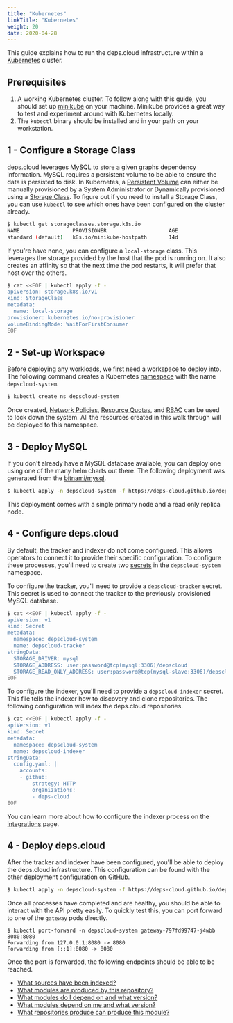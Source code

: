 ```yaml
---
title: "Kubernetes"
linkTitle: "Kubernetes"
weight: 20
date: 2020-04-28
---
```


This guide explains how to run the deps.cloud infrastructure within a [Kubernetes](https://kubernetes.io/) cluster.

## Prerequisites

1. A working Kubernetes cluster. To follow along with this guide, you should set up [minikube](https://kubernetes.io/docs/getting-started-guides/minikube/) on your machine. Minikube provides a great way to test and experiment around with Kubernetes locally.
1. The `kubectl` binary should be installed and in your path on your workstation.

## 1 - Configure a Storage Class

deps.cloud leverages MySQL to store a given graphs dependency information.
MySQL requires a persistent volume to be able to ensure the data is persisted to disk.
In Kubernetes, a [Persistent Volume](https://kubernetes.io/docs/concepts/storage/persistent-volumes/) can either be manually provisioned by a System Administrator or Dynamically provisioned using a [Storage Class](https://kubernetes.io/docs/concepts/storage/storage-classes/).
To figure out if you need to install a Storage Class, you can use `kubectl` to see which ones have been configured on the cluster already.

```bash
$ kubectl get storageclasses.storage.k8s.io
NAME                 PROVISIONER                    AGE
standard (default)   k8s.io/minikube-hostpath       14d
```

If you're have none, you can configure a `local-storage` class.
This leverages the storage provided by the host that the pod is running on.
It also creates an affinity so that the next time the pod restarts, it will prefer that host over the others.

```bash
$ cat <<EOF | kubectl apply -f -
apiVersion: storage.k8s.io/v1
kind: StorageClass
metadata:
  name: local-storage
provisioner: kubernetes.io/no-provisioner
volumeBindingMode: WaitForFirstConsumer
EOF
```

## 2 - Set-up Workspace

Before deploying any workloads, we first need a workspace to deploy into.
The following command creates a Kubernetes [namespace](https://kubernetes.io/docs/concepts/overview/working-with-objects/namespaces/) 
with the name `depscloud-system`.

```bash
$ kubectl create ns depscloud-system
```

Once created, [Network Policies](https://kubernetes.io/docs/concepts/services-networking/network-policies/), 
[Resource Quotas](https://kubernetes.io/docs/concepts/policy/resource-quotas/), and 
[RBAC](https://kubernetes.io/docs/reference/access-authn-authz/rbac/) can be used to lock down the system.
All the resources created in this walk through will be deployed to this namespace.

## 3 - Deploy MySQL

If you don't already have a MySQL database available, you can deploy one using one of the many helm charts out there. 
The following deployment was generated from the [bitnami/mysql](https://github.com/bitnami/charts/tree/master/bitnami/mysql).

```bash
$ kubectl apply -n depscloud-system -f https://deps-cloud.github.io/deploy/k8s/mysql.yaml
```

This deployment comes with a single primary node and a read only replica node. 

## 4 - Configure deps.cloud

By default, the tracker and indexer do not come configured.
This allows operators to connect it to provide their specific configuration.
To configure these processes, you'll need to create two 
[secrets](https://kubernetes.io/docs/concepts/configuration/secret/) in the `depscloud-system` namespace.

To configure the tracker, you'll need to provide a `depscloud-tracker` secret.
This secret is used to connect the tracker to the previously provisioned MySQL database. 

```bash
$ cat <<EOF | kubectl apply -f -
apiVersion: v1
kind: Secret
metadata:
  namespace: depscloud-system
  name: depscloud-tracker
stringData:
  STORAGE_DRIVER: mysql
  STORAGE_ADDRESS: user:password@tcp(mysql:3306)/depscloud
  STORAGE_READ_ONLY_ADDRESS: user:password@tcp(mysql-slave:3306)/depscloud
EOF
```

To configure the indexer, you'll need to provide a `depscloud-indexer` secret.
This file tells the indexer how to discovery and clone repositories. 
The following configuration will index the deps.cloud repositories.

```bash
$ cat <<EOF | kubectl apply -f -
apiVersion: v1
kind: Secret
metadata:
  namespace: depscloud-system
  name: depscloud-indexer
stringData:
  config.yaml: |
    accounts:
    - github:
        strategy: HTTP
        organizations:
        - deps-cloud
EOF
```

You can learn more about how to configure the indexer process on the [integrations](/docs/integrations/) page.

## 4 - Deploy deps.cloud

After the tracker and indexer have been configured, you'll be able to deploy the deps.cloud infrastructure.
This configuration can be found with the other deployment configuration on [GitHub](https://github.com/deps-cloud/deploy). 

```bash
$ kubectl apply -n depscloud-system -f https://deps-cloud.github.io/deploy/k8s/depscloud-system.yaml
```

Once all processes have completed and are healthy, you should be able to interact with the API pretty easily.
To quickly test this, you can port forward to one of the `gateway` pods directly.

```
$ kubectl port-forward -n depscloud-system gateway-797fd99747-j4wbb 8080:8080
Forwarding from 127.0.0.1:8080 -> 8080
Forwarding from [::1]:8080 -> 8080
```

Once the port is forwarded, the following endpoints should be able to be reached.

* [What sources have been indexed?](http://localhost:8080/v1alpha/sources)
* [What modules are produced by this repository?](http://localhost:8080/v1alpha/modules/managed?url=https%3A%2F%2Fgithub.com%2Fdeps-cloud%2Fdes.git)
* [What modules do I depend on and what version?](http://localhost:8080/v1alpha/graph/go/dependencies?organization=github.com&module=deps-cloud%2Fdes)
* [What modules depend on me and what version?](http://localhost:8080/v1alpha/graph/go/dependents?organization=github.com&module=deps-cloud%2Fdes)
* [What repositories produce can produce this module?](http://localhost:8080/v1alpha/modules/source?organization=github.com&module=deps-cloud%2Fdes&language=go)
